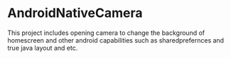 AndroidNativeCamera
===================

This project includes opening camera to change the background of homescreen 
and other android capabilities such as sharedprefernces and true java layout and etc.  
